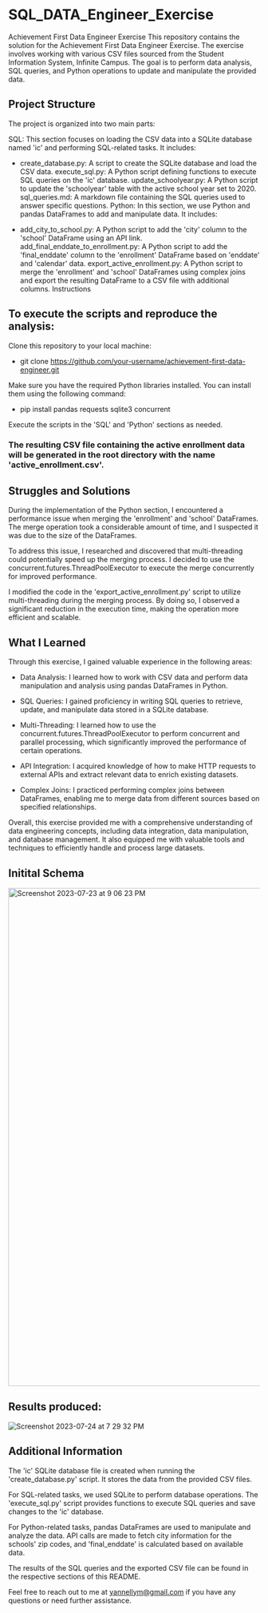 # SQL_DATA_Engineer_Exercise

Achievement First Data Engineer Exercise
This repository contains the solution for the Achievement First Data Engineer Exercise. The exercise involves working with various CSV files sourced from the Student Information System, Infinite Campus. The goal is to perform data analysis, SQL queries, and Python operations to update and manipulate the provided data.

## Project Structure
The project is organized into two main parts:

SQL: This section focuses on loading the CSV data into a SQLite database named 'ic' and performing SQL-related tasks. It includes:

 - create_database.py: A script to create the SQLite database and load the CSV data.
execute_sql.py: A Python script defining functions to execute SQL queries on the 'ic' database.
update_schoolyear.py: A Python script to update the 'schoolyear' table with the active school year set to 2020.
sql_queries.md: A markdown file containing the SQL queries used to answer specific questions.
Python: In this section, we use Python and pandas DataFrames to add and manipulate data. It includes:

 - add_city_to_school.py: A Python script to add the 'city' column to the 'school' DataFrame using an API link.
add_final_enddate_to_enrollment.py: A Python script to add the 'final_enddate' column to the 'enrollment' DataFrame based on 'enddate' and 'calendar' data.
export_active_enrollment.py: A Python script to merge the 'enrollment' and 'school' DataFrames using complex joins and export the resulting DataFrame to a CSV file with additional columns.
Instructions

## To execute the scripts and reproduce the analysis:

Clone this repository to your local machine:

 - git clone https://github.com/your-username/achievement-first-data-engineer.git

Make sure you have the required Python libraries installed. You can install them using the following command:

 - pip install pandas requests sqlite3 concurrent

Execute the scripts in the 'SQL' and 'Python' sections as needed.

###  The resulting CSV file containing the active enrollment data will be generated in the root directory with the name 'active_enrollment.csv'.


## Struggles and Solutions
During the implementation of the Python section, I encountered a performance issue when merging the 'enrollment' and 'school' DataFrames. The merge operation took a considerable amount of time, and I suspected it was due to the size of the DataFrames.

To address this issue, I researched and discovered that multi-threading could potentially speed up the merging process. I decided to use the concurrent.futures.ThreadPoolExecutor to execute the merge concurrently for improved performance.

I modified the code in the 'export_active_enrollment.py' script to utilize multi-threading during the merging process. By doing so, I observed a significant reduction in the execution time, making the operation more efficient and scalable.

## What I Learned

Through this exercise, I gained valuable experience in the following areas:

 - Data Analysis: I learned how to work with CSV data and perform data manipulation and analysis using pandas DataFrames in Python.

 - SQL Queries: I gained proficiency in writing SQL queries to retrieve, update, and manipulate data stored in a SQLite database.

 - Multi-Threading: I learned how to use the concurrent.futures.ThreadPoolExecutor to perform concurrent and parallel processing, which significantly improved the performance of certain operations.

 - API Integration: I acquired knowledge of how to make HTTP requests to external APIs and extract relevant data to enrich existing datasets.

 - Complex Joins: I practiced performing complex joins between DataFrames, enabling me to merge data from different sources based on specified relationships.

Overall, this exercise provided me with a comprehensive understanding of data engineering concepts, including data integration, data manipulation, and database management. It also equipped me with valuable tools and techniques to efficiently handle and process large datasets.

## Initital Schema

<img width="998" alt="Screenshot 2023-07-23 at 9 06 23 PM" src="https://github.com/yannellym/SQL_DATA_Engineer_Exercise/assets/91508647/24cc7eef-6375-426e-b491-76bda0e261cd">

##  Results produced:

![Screenshot 2023-07-24 at 7 29 32 PM](https://github.com/yannellym/SQL_DATA_Engineer_Exercise/assets/91508647/62c938c0-92ba-4ca6-ae06-7afcc6f27e8a)


## Additional Information

The 'ic' SQLite database file is created when running the 'create_database.py' script. It stores the data from the provided CSV files.

For SQL-related tasks, we used SQLite to perform database operations. The 'execute_sql.py' script provides functions to execute SQL queries and save changes to the 'ic' database.

For Python-related tasks, pandas DataFrames are used to manipulate and analyze the data. API calls are made to fetch city information for the schools' zip codes, and 'final_enddate' is calculated based on available data.

The results of the SQL queries and the exported CSV file can be found in the respective sections of this README.

Feel free to reach out to me at yannellym@gmail.com if you have any questions or need further assistance.


